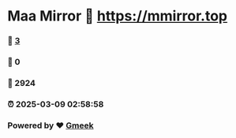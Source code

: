 # Maa Mirror :link: https://mmirror.top 
### :page_facing_up: [3](https://mmirror.top/tag.html) 
### :speech_balloon: 0 
### :hibiscus: 2924 
### :alarm_clock: 2025-03-09 02:58:58 
### Powered by :heart: [Gmeek](https://github.com/Meekdai/Gmeek)
